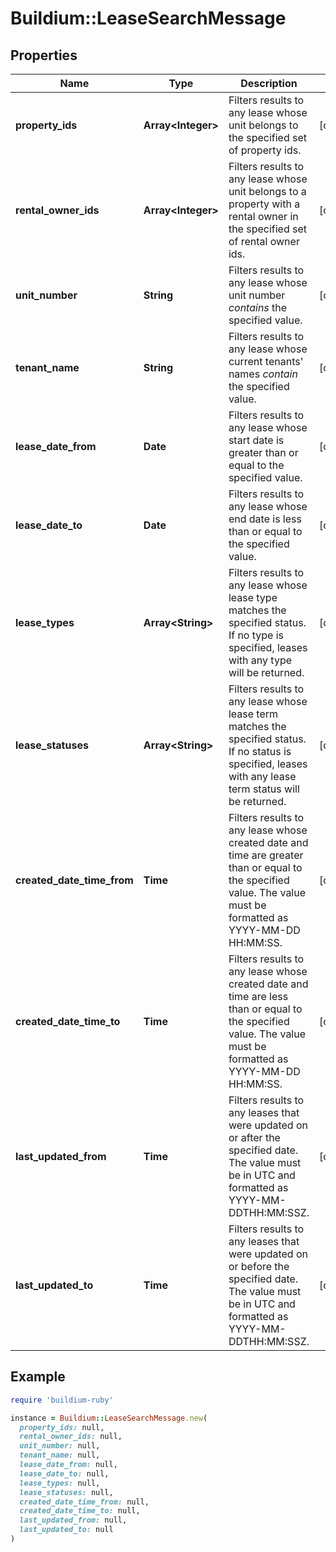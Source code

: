 # Buildium::LeaseSearchMessage

## Properties

| Name | Type | Description | Notes |
| ---- | ---- | ----------- | ----- |
| **property_ids** | **Array&lt;Integer&gt;** | Filters results to any lease whose unit belongs to the specified set of property ids. | [optional] |
| **rental_owner_ids** | **Array&lt;Integer&gt;** | Filters results to any lease whose unit belongs to a property with a rental owner in the specified set of rental owner ids. | [optional] |
| **unit_number** | **String** | Filters results to any lease whose unit number *contains* the specified value. | [optional] |
| **tenant_name** | **String** | Filters results to any lease whose current tenants&#39; names *contain* the specified value. | [optional] |
| **lease_date_from** | **Date** | Filters results to any lease whose start date is greater than or equal to the specified value. | [optional] |
| **lease_date_to** | **Date** | Filters results to any lease whose end date is less than or equal to the specified value. | [optional] |
| **lease_types** | **Array&lt;String&gt;** | Filters results to any lease whose lease type matches the specified status. If no type is specified, leases with any type will be returned. | [optional] |
| **lease_statuses** | **Array&lt;String&gt;** | Filters results to any lease whose lease term matches the specified status. If no status is specified, leases with any lease term status will be returned. | [optional] |
| **created_date_time_from** | **Time** | Filters results to any lease whose created date and time are greater than or equal to the specified value. The value must be formatted as YYYY-MM-DD HH:MM:SS. | [optional] |
| **created_date_time_to** | **Time** | Filters results to any lease whose created date and time are less than or equal to the specified value. The value must be formatted as YYYY-MM-DD HH:MM:SS. | [optional] |
| **last_updated_from** | **Time** | Filters results to any leases that were updated on or after the specified date. The value must be in UTC and formatted as YYYY-MM-DDTHH:MM:SSZ. | [optional] |
| **last_updated_to** | **Time** | Filters results to any leases that were updated on or before the specified date. The value must be in UTC and formatted as YYYY-MM-DDTHH:MM:SSZ. | [optional] |

## Example

```ruby
require 'buildium-ruby'

instance = Buildium::LeaseSearchMessage.new(
  property_ids: null,
  rental_owner_ids: null,
  unit_number: null,
  tenant_name: null,
  lease_date_from: null,
  lease_date_to: null,
  lease_types: null,
  lease_statuses: null,
  created_date_time_from: null,
  created_date_time_to: null,
  last_updated_from: null,
  last_updated_to: null
)
```

